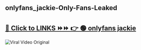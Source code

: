 
 ## onlyfans_jackie-Only-Fans-Leaked

# <h2><a href="https://clipsfans.com/onlyfans_jackie&ref=git">🔗 Click to LINKS ⏩⏩ 👉 🟢 onlyfans jackie </a></h2>

<a href="https://clipsfans.com/onlyfans_jackie&ref=git" rel="nofollow" data-target="animated-image.originalLink"><img src="https://i.ibb.co.com/xMMVF88/686577567.gif" alt="Viral Video Original" style="max-width: 100%; display: inline-block;" data-target="animated-image.originalImage"></a>
